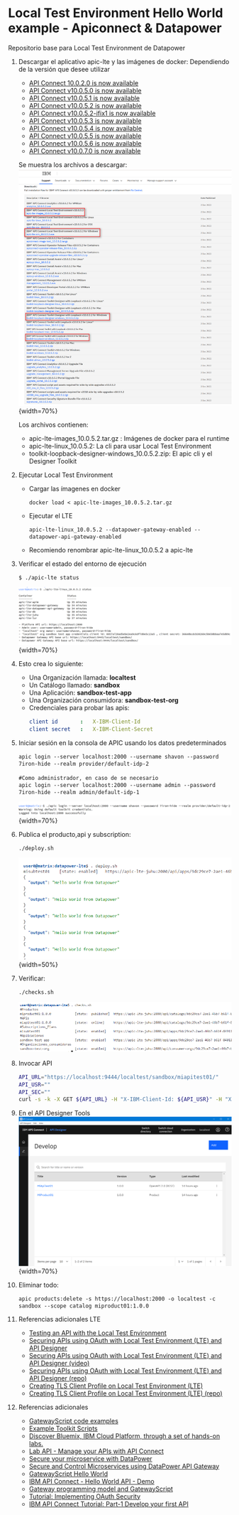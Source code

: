 # Local Test Environment Hello World example - Apiconnect & Datapower
Repositorio base para Local Test Environment de Datapower

1.  Descargar el aplicativo apic-lte y las imágenes de docker:
    Dependiendo de la versión que desee utilizar
    -   [API Connect 10.0.2.0 is now available](https://www.ibm.com/support/pages/node/6427863)
    -   [API Connect v10.0.5.0 is now available](https://www.ibm.com/support/pages/node/6592957)
    -   [API Connect v10.0.5.1 is now available](https://www.ibm.com/support/pages/node/6607906)
    -   [API Connect v10.0.5.2 is now available ](https://www.ibm.com/support/pages/node/6839631)
    -   [API Connect v10.0.5.2-ifix1 is now available](https://www.ibm.com/support/pages/node/6857497)
    -   [API Connect v10.0.5.3 is now available](https://www.ibm.com/support/pages/node/6965806)
    -   [API Connect v10.0.5.4 is now available](https://www.ibm.com/support/pages/node/7011905)
    -   [API Connect v10.0.5.5 is now available](https://www.ibm.com/support/pages/node/7041606)
    -   [API Connect v10.0.5.6 is now available](https://www.ibm.com/support/pages/node/7116117)
    -   [API Connect v10.0.7.0 is now available](https://www.ibm.com/support/pages/node/7031975)
    
    Se muestra los archivos a descargar:
    ![](images/2024-05-02-09-34-27.png){width=70%}

    Los archivos contienen:
    -   apic-lte-images_10.0.5.2.tar.gz : Imágenes de docker para el runtime
    -   apic-lte-linux_10.0.5.2: La cli para usar Local Test Environment
    -   toolkit-loopback-designer-windows_10.0.5.2.zip: El apic cli y el Designer Toolkit

2.  Ejecutar Local Test Environment
    - Cargar las ímagenes en docker
      ```
      docker load < apic-lte-images_10.0.5.2.tar.gz
      ```
    - Ejecutar el LTE
      ```
      apic-lte-linux_10.0.5.2 --datapower-gateway-enabled --datapower-api-gateway-enabled
      ```
    
    * Recomiendo renombrar apic-lte-linux_10.0.5.2 a apic-lte

3.  Verificar el estado del entorno de ejecución
    ```shell
    $ ./apic-lte status
    ```
    ![](images/2024-04-30-17-29-05.png){width=70%}
    
4.  Esto crea lo siguiente:
    - Una Organización llamada: **localtest**
    - Un Catálogo llamado: **sandbox**
    - Una Aplicación: **sandbox-test-app**
    - Una Organización consumidora: **sandbox-test-org**
    - Credenciales para probar las apis:
      ```yaml
      client id       :   X-IBM-Client-Id
      client secret   :   X-IBM-Client-Secret
      ```

5.  Iniciar sesión en la consola de APIC usando los datos predeterminados
    ```shell
    apic login --server localhost:2000 --username shavon --password 7iron-hide --realm provider/default-idp-2

    #Como administrador, en caso de se necesario
    apic login --server localhost:2000 --username admin --password 7iron-hide --realm admin/default-idp-1
    ```
    ![](images/2024-04-30-17-31-02.png){width=70%}

6.  Publica el producto,api y subscription:
    ```sh
    ./deploy.sh
    ```
    ![](images/2024-05-02-09-58-08.png){width=50%}
7.  Verificar:
    ```sh
    ./checks.sh
    ```
    ![](images/2024-05-02-10-32-48.png)
8. Invocar API
    ```sh
    API_URL="https://localhost:9444/localtest/sandbox/miapitest01/"
    API_USR=""
    API_SEC=""
    curl -s -k -X GET ${API_URL} -H "X-IBM-Client-Id: ${API_USR}" -H "X-IBM-Client-Secret: ${API_SEC}" | jq
    ```
10. En el API Designer Tools
   ![](images/2024-05-02-10-05-33.png){width=70%}
11. Eliminar todo:
    ```
    apic products:delete -s https://localhost:2000 -o localtest -c sandbox --scope catalog miproduct01:1.0.0
    ```
12. Referencias adicionales LTE
    - [Testing an API with the Local Test Environment](https://www.ibm.com/docs/en/api-connect/10.0.5.x_lts?topic=api-testing-local-test-environment)
    - [Securing APIs using OAuth with Local Test Environment (LTE) and API Designer](https://community.ibm.com/community/user/integration/blogs/swetha-sridharan1/2019/09/04/securing-apis-using-oauth-with-local-test-environment-lte-and-api-designer)
    - [Securing APIs using OAuth with Local Test Environment (LTE) and API Designer (video)](https://community.ibm.com/community/user/integration/viewdocument/testing-api-secured-with-oauth-usin?CommunityKey=2106cca0-a9f9-45c6-9b28-01a28f4ce947&tab=librarydocuments)
    - [Securing APIs using OAuth with Local Test Environment (LTE) and API Designer (repo)](https://github.com/Swetha-Sridharan/OAuth)
    - [Creating TLS Client Profile on Local Test Environment (LTE)](https://community.ibm.com/community/user/integration/blogs/swetha-sridharan1/2020/01/29/creating-tls-client-profile-on-local-test-environment-lte)
    - [Creating TLS Client Profile on Local Test Environment (LTE) (repo)](https://github.com/Swetha-Sridharan/TLS-Client-Profile)
13. Referencias adicionales
    -   [GatewayScript code examples](https://www.ibm.com/docs/en/api-connect/10.0.5.x_lts?topic=gatewayscript-code-examples)
    -   [Example Toolkit Scripts](https://github.com/ibm-apiconnect/example-toolkit-scripts)
    -   [Discover Bluemix, IBM Cloud Platform, through a set of hands-on labs.](https://github.com/ADesprets/bluemix-labs.git)
    -   [Lab API - Manage your APIs with API Connect](https://github.com/ADesprets/bluemix-labs/blob/master/Lab%20API%20-%20Manage%20your%20APIs%20with%20API%20Connect/README-V10.md)
    -   [Secure your microservice with DataPower](https://medium.com/@wintonjkt/secure-your-microservice-with-datapower-e26d6cd8d9bb)
    -   [Secure and Control Microservices using DataPower API Gateway](https://github.com/ozairs/apigateway.git)
    -   [GatewayScript Hello World](https://www.linkedin.com/pulse/gatewayscript-hello-world-jose-ramon-huerga-ayuso)
    -   [IBM API Connect - Hello World API - Demo](https://www.itlec.com/2023/05/ibm-api-connect-hello-world-api-demo.html)
    -   [Gateway programming model and GatewayScript](https://www.ibm.com/docs/en/datapower-gateway/10.5.x?topic=gateway-programming-model-gatewayscript)
    -   [Tutorial: Implementing OAuth Security](https://www.ibm.com/docs/en/api-connect/2018.x?topic=tutorials-tutorial-implementing-oauth-security#tutorial_apionprem_oauth_passgrant__task_make_provider)
    -   [IBM API Connect Tutorial: Part-1 Develop your first API](https://iteritory.com/ibm-api-connect-tutorial-part-1-develop-your-first-api/)
